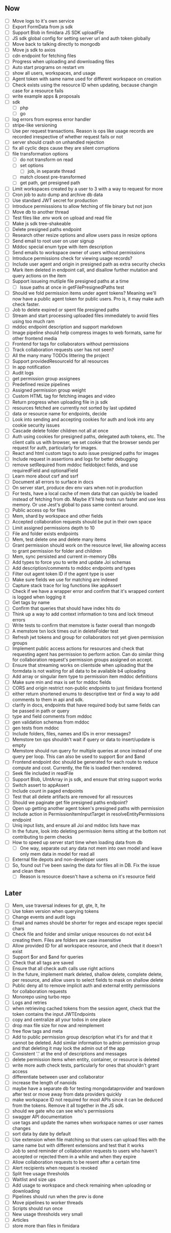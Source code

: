 ## Now

- [ ] Move logs to it's own service
- [ ] Export FormData from js sdk
- [ ] Support Blob in fimidara JS SDK uploadFile
- [ ] JS sdk global config for setting server url and auth token globally
- [ ] Move back to talking directly to mongodb
- [ ] Move js sdk to axios
- [ ] cdn endpoint for fetching files
- [ ] Progress when uploading and downloading files
- [ ] Auto start programs on restart vm
- [ ] show all users, workspaces, and usage
- [ ] Agent token with same name used for different workspace on creation
- [ ] Check exists using the resource ID when updating, because changin case for a resource fails
- [ ] write example apps & proposals
- [ ] sdk
  - [ ] php
  - [ ] go
- [ ] log errors from express error handler
- [ ] stripe-like versioning
- [ ] Use per request transactions. Reason is ops like usage records are recorded irrespective of whether request fails or not
- [ ] server should crash on unhandled rejection
- [ ] fix all cyclic deps cause they are silent corruptions
- [ ] file transformation options
  - [ ] do not transform on read
  - [ ] set options
    - [ ] job, in separate thread
  - [ ] match closest pre-transformed
  - [ ] get path, get presigned path
- [ ] Limit workspaces created by a user to 3 with a way to request for more
- [ ] Cron job to auto dump and archive db data
- [ ] Use standard JWT secret for production
- [ ] Introduce permisssions to allow fetching of file binary but not json
- [ ] Move db to another thread
- [ ] Test files like .env work on upload and read file
- [ ] Make js sdk tree-shakeable
- [ ] Delete presigned paths endpoint
- [ ] Research other resize options and allow users pass in resize options
- [ ] Send email to root user on user signup
- [ ] Mddoc special enum type with item description
- [ ] Send emails to workspace owner of users without permissions
- [ ] Introduce permissions check for viewing usage records?
- [ ] Include user agent and origin in presigned path as extra security checks
- [ ] Mark item deleted in endpoint call, and disallow further mutation and query actions on the item
- [ ] Support issueing mutliple file presigned paths at a time
  - [ ] Issue paths at once in getFilePresignedPaths test
- [ ] Should we fold permission items under agent tokens? Meaning we'll now have a public agent token for public users. Pro is, it may make auth check faster.
- [ ] Job to delete expired or spent file presigned paths
- [ ] Stream and start processing uploaded files immediately to avoid files using too much ram
- [ ] mddoc endpoint description and support markdown
- [ ] Image pipeline should help compress images to web formats, same for other frontend media
- [ ] Frontend for tags for collaborators without permissions
- [ ] Track collaboration requests user has not seen?
- [ ] All the many many TODOs littering the project
- [ ] Support providedResourceId for all resources
- [ ] In app notification
- [ ] Audit logs
- [ ] get permission group assignees
- [ ] Predefined resize pipelines
- [ ] Assigned permission group weight
- [ ] Custom HTML tag for fetching images and video
- [ ] Return progress when uploading file in js sdk
- [ ] resources fetched are currently not sorted by last updated
- [ ] data or resource name for endpoints, decide
- [ ] Look into sending and accepting cookies for auth and look into any cookie security issues
- [ ] Cascade delete folder children not all at once
- [ ] Auth using cookies for presigned paths, delegated auth tokens, etc. The client calls us with browser, we set cookie that the browser sends per request for auth, particularly for images.
- [ ] React and html custom tags to auto issue presigned paths for images
- [ ] Include request in assertions and logs for better debugging
- [ ] remove setRequired from mddoc fieldobject fields, and use requiredField and optionalField
- [ ] Learn more about csrf and ssrf
- [ ] Document all errors to surface in docs
- [ ] On server start, produce dev env vars when not in production
- [ ] For tests, have a local cache of mem data that can quickly be loaded instead of fetching from db. Maybe it'll help tests run faster and use less memory. Or use Jest's global to pass same context around.
- [ ] Public access op for files
- [ ] Mem, shard by workspace and other fields
- [ ] Accepted collaboration requests should be put in their own space
- [ ] Limit assigned permissions depth to 10
- [ ] File and folder exists endpoints
- [ ] Mem, test delete one and delete many items
- [ ] Grant permission should work on the resource level, like allowing access to grant permission for folder and children
- [ ] Mem, sync persisted and current in-memory DBs
- [ ] Add types to force you to write and update Joi schemas
- [ ] Add description/comments to mddoc endpoints and types
- [ ] Filter out agent token ID if the agent type is user
- [ ] Make sure fields we use for matching are indexed
- [ ] Capture stack trace for log functions like appAssert
- [ ] Check if we have a wrapper error and confirm that it's wrapped content is logged when logging it
- [ ] Get tags by name
- [ ] Confirm that queries that should have index hits do
- [ ] Think up a way to add context information to txns and lock timeout errors
- [ ] Write tests to confirm that memstore is faster overall than mongodb
- [ ] A memstore txn lock times out in deleteFolder test
- [ ] Refresh jwt tokens and group for collaborators not yet given permission groups
- [ ] Implement public access actions for resources and check that requesting agent has permission to perform action. Can do similar thing for collaboration request's permission groups assigned on accept.
- [ ] Ensure that streaming works on clientside when uploading that the formdata is not waiting for all data to be available b4 uploading
- [ ] Add array or singular item type to permission item mddoc definitions
- [ ] Make sure min and max is set for mddoc fields
- [ ] CORS and origin restrict non-public endpoints to just fimidara frontend
- [ ] either return shortened enums to descriptive text or find a way to add comments to them in api and sdk.
- [ ] clarify in docs, endpoints that have required body but same fields can be passed in path or query
- [ ] type and field comments from mddoc
- [ ] gen validation schemas from mddoc
- [ ] gen tests from mddoc
- [ ] Include folders, files, names and IDs in error messages?
- [ ] Memstore txn ops shouldn't wait if query or data to insert/update is empty
- [ ] Memstore should run query for multiple queries at once instead of one query per loop. This can also be used to support $or and $and
- [ ] Frontend endpoint doc should be generated for each route to reduce compute and cost. Currently, the file is loaded then rendered.
- [ ] Seek file included in readFile
- [ ] Support Blob, UIntArray in js sdk, and ensure that string support works
- [ ] Switch assert to appAssert
- [ ] Include count in paged endpoints
- [ ] Test that all delete artifacts are removed for all resources
- [ ] Should we paginate get file presigned paths endpoint?
- [ ] Open up getting another agent token's presigned paths with permission
- [ ] Include action in PermissionItemInputTarget in resolveEntityPermissions endpoint
- [ ] Uniq input lists, and ensure all Joi and mddoc lists have max
- [ ] In the future, look into deleting permission items sitting at the bottom not contributing to perm checks
- [ ] How to speed up server start time when loading data from db
  - [ ] One way, separate out any data not mem into own model and leave only mem data in model for read all
- [ ] External file depots and non-developer users
- [ ] So, found out I've been saving the data for files all in DB. Fix the issue and clean them
  - [ ] Reason is resource doesn't have a schema on it's resource field

## Later

- [ ] Mem, use traversal indexes for gt, gte, lt, lte
- [ ] Use token version when querying tokens
- [ ] Change events and audit logs
- [ ] Email and names should be shorter for regex and escape regex special chars
- [ ] Check file and folder and similar unique resources do not exist b4 creating them. Files are folders are case insensitive
- [ ] Allow provided ID for all workspace resource, and check that it doesn't exist
- [ ] Support $or and $and for queries
- [ ] Check that all tags are saved
- [ ] Ensure that all check auth calls use right actions
- [ ] In the future, implement mark deleted, shallow delete, complete delete, per resource, and allow users to select fields to mask on shallow delete
- [ ] Public deny all to remove implicit auth and external entity permissions for collaboration requests
- [ ] Monorepo using turbo repo
- [ ] Logs and retries
- [ ] when retrieving cached tokens from the session agent, check that the token contains the input JWTEndpoints
- [ ] copy and centralize all your todos in one place
- [ ] drop max file size for now and reimplement
- [ ] free flow tags and meta
- [ ] Add to public permission group description what it's for and that it cannot be deleted. Add similar information to admin permission group and that deleting it may lock the admin out of the app
- [ ] Consistent '.' at the end of descriptions and messages
- [ ] delete permission items when entity, container, or resource is deleted
- [ ] write more auth check tests, particularly for ones that shouldn't grant access
- [ ] differentiate between user and collaborator
- [ ] increase the length of nanoids
- [ ] maybe have a separate db for testing mongodataprovider and teardown after test or move away from data providers quickly
- [ ] make workspace ID not required for most APIs since it can be deduced from the tokens. Remove it all together in the JS sdk.
- [ ] should we gate who can see who's permissions
- [ ] swagger API documentation
- [ ] use tags and update the names when workspace names or user names changes
- [ ] sort data by date by default
- [ ] Use extension when file matching so that users can upload files with the same name but with different extensions and test that it works
- [ ] Job to send reminder of collaboration requests to users who haven't accepted or rejected them in a while and when they expire
- [ ] Allow collaboration requests to be resent after a certain time
- [ ] Alert recipients when request is revoked
- [ ] Split free usage thresholds
- [ ] Waitlist and size ups
- [ ] Add usage to workspace and check remaining when uploading or downloading
- [ ] Pipelines should run when the prev is done
- [ ] Move pipelines to worker threads
- [ ] Scripts should run once
- [ ] New usage thresholds very small
- [ ] Articles
- [ ] store more than files in fimidara
